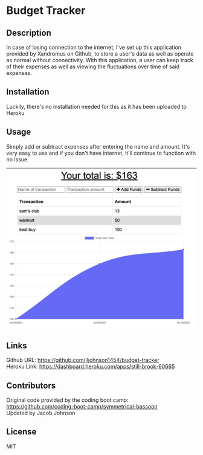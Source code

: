 # Budget Tracker

## Description
In case of losing connection to the internet, I've set up this application provided by Xandromus on Github, to store a user's data as well as operate as normal without connectivity. With this application, a user can keep track of their expenses as well as viewing the fluctuations over time of said expenses.

## Installation

Luckily, there's no installation needed for this as it has been uploaded to Heroku

## Usage

Simply add or subtract expenses after entering the name and amount. It's very easy to use and if you don't have internet, it'll continue to function with no issue.

![Screenshot](/assets/screenshot.jpg)

## Links

Github URL: https://github.com/jljohnson1454/budget-tracker
<br>
Heroku Link: https://dashboard.heroku.com/apps/still-brook-60665

## Contributors
Original code provided by the coding boot camp: https://github.com/coding-boot-camp/symmetrical-bassoon
<br>
Updated by Jacob Johnson

## License
MIT